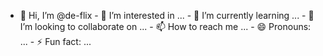 - 👋 Hi, I’m @de-flix - 👀 I’m interested in ... - 🌱 I’m currently learning ... - 💞️ I’m looking to collaborate on ... - 📫 How to reach me ... - 😄 Pronouns: ... - ⚡ Fun fact: ...

<!---
de-flix/de-flix is a ✨ special ✨ repository because its `README.md` (this file) appears on your GitHub profile.
You can click the Preview link to take a look at your changes.
--->
